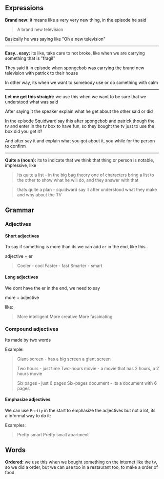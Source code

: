 
## Expressions

**Brand new:** it means like a very very new thing, in the episode he said

> A brand new television

Basically he was saying like "Oh a new television"

---
**Easy.. easy:** its like, take care to not broke, like when we are carrying something that is "fragil"

They said it in episode when spongebob was carrying the brand new television with patrick to their house

In other way, its when we want to somebody use or do something with calm

---
**Let me get this straight:** we use this when we want to be sure that we understood what was said

After saying it the speaker explain what he get about the other said or did

In the episode Squidward say this after spongebob and patrick though the tv and enter in the tv box to have fun, so they bought the tv just to use the box did you get it?

And after say it and explain what you got about it, you while for the person to confirm

---
**Quite a (noun):** its to indicate that we think that thing or person is notable, impressive, like

> Its quite a list - in the big bag theory one of characters bring a list to the other to show what he will do, and they answer with that

> thats quite a plan - squidward say it after understood what they make and why about the TV



## Grammar

### Adjectives
#### Short adjectives

To say if something is more than its we can add `er` in the end, like this..

adjective + er

> Cooler - cool
> Faster - fast
> Smarter - smart

#### Long adjectives

We dont have the er in the end, we need to say 

more + adjective

like:
> More intelligent 
> More creative
> More fascinating

### Compound adjectives
Its made by two words

Example: 

> Giant-screen - has a big screen a giant screen
> 
> Two hours - just time
> Two-hours movie - a movie that has 2 hours, a 2 hours movie
> 
> Six pages - just 6 pages
> Six-pages document - its a document with 6 pages


#### Emphasize adjectives

We can use `Pretty` in the start to emphasize the adjectives but not a lot, its a informal way to do it:

Examples:
> Pretty smart
> Pretty small apartment 




## Words

**Ordered:** we use this when we bought something on the internet like the tv, so we did a order, but we can use too in a restaurant too, to make a order of food